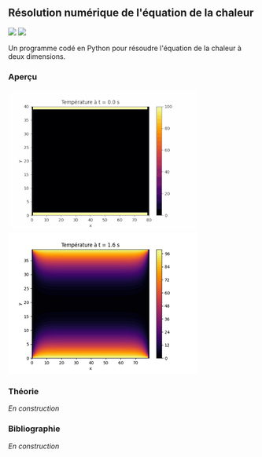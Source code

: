 ## Résolution numérique de l'équation de la chaleur

![](https://img.shields.io/badge/Language-Python-blue.png) ![](https://img.shields.io/badge/Version-Stable-success.png)

Un programme codé en Python pour résoudre l'équation de la chaleur à deux dimensions.

### Aperçu

<p float="left">
  <img src="resources//equation-chaleur-animation.gif" />
  <img src="resources//equation-chaleur-image.png" />
</p>

### Théorie

*En construction*

### Bibliographie

*En construction*
